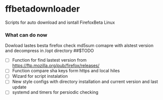 # ffbetadownloader
Scripts for auto download and isntall FirefoxBeta Linux 
### What can do now
Dowload lastes besta firefox check md5sum comapre with alstest version and decompress in /opt directory 
##$TODO
- [ ] Function for find lastest version from https://ftp.mozilla.org/pub/firefox/releases/
- [ ] Function compare sha keys form https and local hiles 
- [ ] Wizard for script instalation 
- [ ] New style configs with directory installation and current version and last update
- [ ] systemd and timers for persiodic checking  
